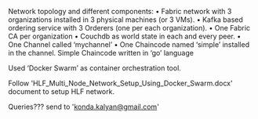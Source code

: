 Network topology and different components:
•	Fabric network with 3 organizations installed in 3 physical machines (or 3  VMs).
•	Kafka based ordering service with 3 Orderers (one per each organization).
•	One Fabric CA per organization
•	Couchdb as world state in each and every peer.
•	One Channel called ‘mychannel’
•	One Chaincode named ‘simple’ installed in the channel. Simple Chaincode written in ‘go’ language

Used ‘Docker Swarm’ as container orchestration tool.

Follow 'HLF_Multi_Node_Network_Setup_Using_Docker_Swarm.docx' document to setup HLF network.


Queries??? send to 'konda.kalyan@gmail.com'
